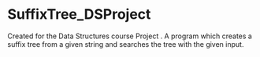 # SuffixTree_DSProject
Created for the Data Structures course Project . A program which creates a suffix tree from a given string and searches the tree with the given input.
